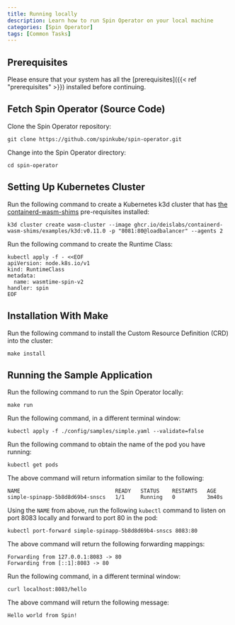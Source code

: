 ```yaml
---
title: Running locally
description: Learn how to run Spin Operator on your local machine
categories: [Spin Operator]
tags: [Common Tasks]
---
```


## Prerequisites

Please ensure that your system has all the [prerequisites]({{< ref "prerequisites" >}}) installed before continuing.

## Fetch Spin Operator (Source Code)

Clone the Spin Operator repository:

```console
git clone https://github.com/spinkube/spin-operator.git
```

Change into the Spin Operator directory:

```console
cd spin-operator
```

## Setting Up Kubernetes Cluster

Run the following command to create a Kubernetes k3d cluster that has [the containerd-wasm-shims](https://github.com/deislabs/containerd-wasm-shims) pre-requisites installed:

```console
k3d cluster create wasm-cluster --image ghcr.io/deislabs/containerd-wasm-shims/examples/k3d:v0.11.0 -p "8081:80@loadbalancer" --agents 2
```

Run the following command to create the Runtime Class:

```console
kubectl apply -f - <<EOF
apiVersion: node.k8s.io/v1
kind: RuntimeClass
metadata:
  name: wasmtime-spin-v2
handler: spin
EOF
```

## Installation With Make

Run the following command to install the Custom Resource Definition (CRD) into the cluster:

```console
make install
```

## Running the Sample Application

Run the following command to run the Spin Operator locally:

```console
make run
```

Run the following command, in a different terminal window:

```console
kubectl apply -f ./config/samples/simple.yaml --validate=false
```

Run the following command to obtain the name of the pod you have running:

```console
kubectl get pods
```

The above command will return information similar to the following:

```console
NAME                              READY   STATUS    RESTARTS   AGE
simple-spinapp-5b8d8d69b4-snscs   1/1     Running   0          3m40s

```

Using the `NAME` from above, run the following `kubectl` command to listen on port 8083 locally and forward to port 80 in the pod:

```console
kubectl port-forward simple-spinapp-5b8d8d69b4-snscs 8083:80
```

The above command will return the following forwarding mappings:

```console
Forwarding from 127.0.0.1:8083 -> 80
Forwarding from [::1]:8083 -> 80
```

Run the following command, in a different terminal window:

```console
curl localhost:8083/hello
```

The above command will return the following message:

```console
Hello world from Spin!
```

